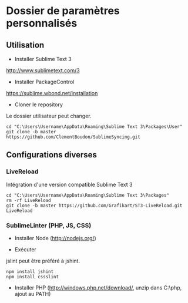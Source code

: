 # Dossier de paramètres personnalisés

## Utilisation

* Installer Sublime Text 3

http://www.sublimetext.com/3

* Installer PackageControl

https://sublime.wbond.net/installation

* Cloner le repository

Le dossier utilisateur peut changer.

    cd "C:\Users\Username\AppData\Roaming\Sublime Text 3\Packages\User"
    git clone -b master https://github.com/ClementBoudon/SublimeSyncing.git


## Configurations diverses

### LiveReload
Intégration d'une version compatible Sublime Text 3

    cd "C:\Users\Username\AppData\Roaming\Sublime Text 3\Packages"
    rm -rf LiveReload
    git clone -b master https://github.com/Grafikart/ST3-LiveReload.git LiveReload

### SublimeLinter (PHP, JS, CSS)

* Installer Node (http://nodejs.org/)

* Exécuter

jslint peut être préféré à jshint.

    npm install jshint 
    npm install cssslint

* Installer PHP (http://windows.php.net/download/, unzip dans C:\php, ajout au PATH)
